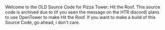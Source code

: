 Welcome to the OLD Source Code for Pizza Tower: Hit the Roof.
This source code is archived due to (if you seen the message on the HTR discord) plans to use OpenTower to make Hit the Roof.
If you want to make a build of this Source Code, go ahead, i don't care.
